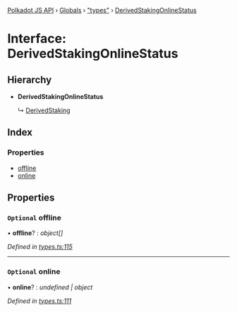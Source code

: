 [Polkadot JS API](../README.md) › [Globals](../globals.md) › ["types"](../modules/_types_.md) › [DerivedStakingOnlineStatus](_types_.derivedstakingonlinestatus.md)

# Interface: DerivedStakingOnlineStatus

## Hierarchy

* **DerivedStakingOnlineStatus**

  ↳ [DerivedStaking](_types_.derivedstaking.md)

## Index

### Properties

* [offline](_types_.derivedstakingonlinestatus.md#optional-offline)
* [online](_types_.derivedstakingonlinestatus.md#optional-online)

## Properties

### `Optional` offline

• **offline**? : *object[]*

*Defined in [types.ts:115](https://github.com/polkadot-js/api/blob/921e329d18/packages/api-derive/src/types.ts#L115)*

___

### `Optional` online

• **online**? : *undefined | object*

*Defined in [types.ts:111](https://github.com/polkadot-js/api/blob/921e329d18/packages/api-derive/src/types.ts#L111)*
